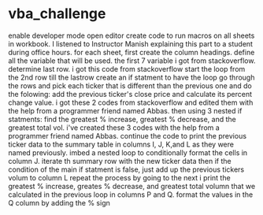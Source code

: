 # vba_challenge
enable developer mode
open editor
create code to run macros on all sheets in workbook. I listened to Instructor Manish explaining this part to a student during office hours.
for each sheet, first create the column headings.
define all the variable that will be used. the first 7 variable i got from stackoverflow. 
determine last row. i got this code from stackoverflow
start the loop from the 2nd row till the lastrow
create an if statment to have the loop go through the rows and pick each ticker that is different than the previous one and do the folowing: add the previous ticker's close price and calculate  its percent change value. i got these 2 codes from stackoverflow and edited them with the help from a programmer friend named Abbas. 
then using 3 nested if statments: find the greatest % increase, greatest % decrease, and the greatest total vol. i've created these 3 codes with the help from a programmer friend named Abbas. 
continue the code to print the previous ticker data to the summary table in columns I, J, K,and L as they were named previously. 
imbed a nested loop to conditionally format the cells in column J.
iterate th summary row with the new ticker data
then if the condition of the main if statment is false, just add up the previous tickers volum to column L
repeat the process by going to the next i
print the greatest % increase, greates % decrease, and greatest total volumn that we calculated in the previous loop in columns P and Q. 
format the values in the Q column by adding the % sign
